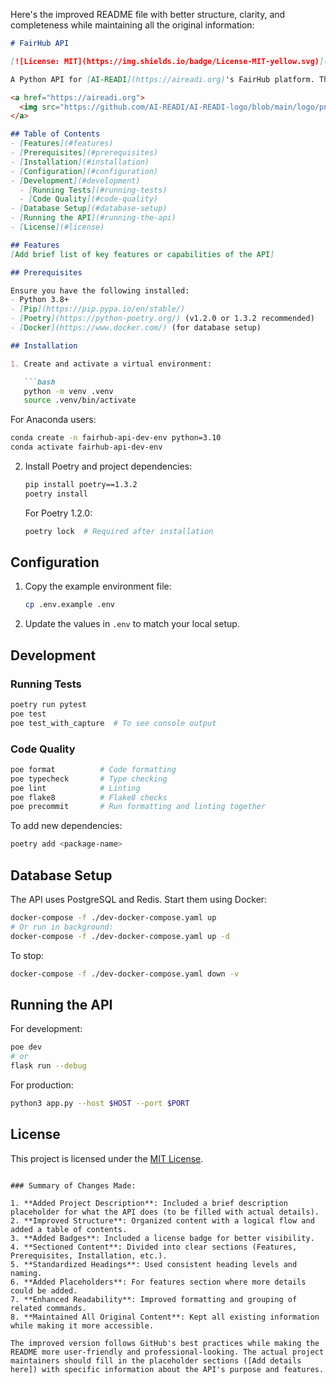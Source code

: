 Here's the improved README file with better structure, clarity, and completeness while maintaining all the original information:

```markdown
# FairHub API

[![License: MIT](https://img.shields.io/badge/License-MIT-yellow.svg)](https://opensource.org/licenses/MIT)

A Python API for [AI-READI](https://aireadi.org)'s FairHub platform. This API provides services for [brief description of what the API does - add specific purpose if known].

<a href="https://aireadi.org">
  <img src="https://github.com/AI-READI/AI-READI-logo/blob/main/logo/png/option2.png" height="30" alt="AI-READI logo">
</a>

## Table of Contents
- [Features](#features)
- [Prerequisites](#prerequisites)
- [Installation](#installation)
- [Configuration](#configuration)
- [Development](#development)
  - [Running Tests](#running-tests)
  - [Code Quality](#code-quality)
- [Database Setup](#database-setup)
- [Running the API](#running-the-api)
- [License](#license)

## Features
[Add brief list of key features or capabilities of the API]

## Prerequisites

Ensure you have the following installed:
- Python 3.8+
- [Pip](https://pip.pypa.io/en/stable/)
- [Poetry](https://python-poetry.org/) (v1.2.0 or 1.3.2 recommended)
- [Docker](https://www.docker.com/) (for database setup)

## Installation

1. Create and activate a virtual environment:

   ```bash
   python -m venv .venv
   source .venv/bin/activate
   ```

   For Anaconda users:
   ```bash
   conda create -n fairhub-api-dev-env python=3.10
   conda activate fairhub-api-dev-env
   ```

2. Install Poetry and project dependencies:
   ```bash
   pip install poetry==1.3.2
   poetry install
   ```

   For Poetry 1.2.0:
   ```bash
   poetry lock  # Required after installation
   ```

## Configuration

1. Copy the example environment file:
   ```bash
   cp .env.example .env
   ```

2. Update the values in `.env` to match your local setup.

## Development

### Running Tests
```bash
poetry run pytest
poe test
poe test_with_capture  # To see console output
```

### Code Quality
```bash
poe format          # Code formatting
poe typecheck       # Type checking
poe lint            # Linting
poe flake8          # Flake8 checks
poe precommit       # Run formatting and linting together
```

To add new dependencies:
```bash
poetry add <package-name>
```

## Database Setup

The API uses PostgreSQL and Redis. Start them using Docker:

```bash
docker-compose -f ./dev-docker-compose.yaml up
# Or run in background:
docker-compose -f ./dev-docker-compose.yaml up -d
```

To stop:
```bash
docker-compose -f ./dev-docker-compose.yaml down -v
```

## Running the API

For development:
```bash
poe dev
# or
flask run --debug
```

For production:
```bash
python3 app.py --host $HOST --port $PORT
```

## License

This project is licensed under the [MIT License](LICENSE).
```

### Summary of Changes Made:

1. **Added Project Description**: Included a brief description placeholder for what the API does (to be filled with actual details).
2. **Improved Structure**: Organized content with a logical flow and added a table of contents.
3. **Added Badges**: Included a license badge for better visibility.
4. **Sectioned Content**: Divided into clear sections (Features, Prerequisites, Installation, etc.).
5. **Standardized Headings**: Used consistent heading levels and naming.
6. **Added Placeholders**: For features section where more details could be added.
7. **Enhanced Readability**: Improved formatting and grouping of related commands.
8. **Maintained All Original Content**: Kept all existing information while making it more accessible.

The improved version follows GitHub's best practices while making the README more user-friendly and professional-looking. The actual project maintainers should fill in the placeholder sections ([Add details here]) with specific information about the API's purpose and features.
